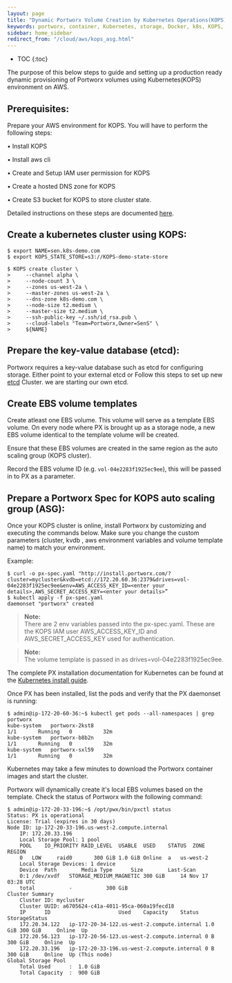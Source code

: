 ```yaml
---
layout: page
title: "Dynamic Portworx Volume Creation by Kubernetes Operations(KOPS)"
keywords: portworx, container, Kubernetes, storage, Docker, k8s, KOPS, pv, persistent disk, aws, EBS
sidebar: home_sidebar
redirect_from: "/cloud/aws/kops_asg.html"
---
```


* TOC
{:toc}


The purpose of this below steps to guide and setting up a production ready dynamic provisioning of Portworx volumes using Kubernetes(KOPS) environment on AWS.

## Prerequisites:
Prepare your AWS environment for KOPS.  You will have to perform the following steps:

•	Install KOPS

•	Install aws cli

•	Create and Setup IAM user permission for KOPS

•	Create a hosted DNS zone for KOPS

•	Create S3 bucket for KOPS to store cluster state.

Detailed instructions on these steps are documented [here](https://github.com/kubernetes/KOPS/blob/master/docs/aws.md).

## Create a kubernetes cluster using KOPS:
```
$ export NAME=sen.k8s-demo.com
$ export KOPS_STATE_STORE=s3://KOPS-demo-state-store

$ KOPS create cluster \
>     --channel alpha \
>     --node-count 3 \
>     --zones us-west-2a \
>     --master-zones us-west-2a \
>     --dns-zone k8s-demo.com \
>     --node-size t2.medium \
>     --master-size t2.medium \
>     --ssh-public-key ~/.ssh/id_rsa.pub \
>     --cloud-labels "Team=Portworx,Owner=SenS" \
>     ${NAME}
```

## Prepare the key-value database (etcd):
Portworx requires a key-value database such as etcd for configuring storage. Either point to your external etcd or Follow this steps to set up new [etcd](https://docs.portworx.com/maintain/etcd.html#tuning-etcd) Cluster. we are starting our own etcd.

## Create EBS volume templates
Create atleast one EBS volume. This volume will serve as a template EBS volume. On every node where PX is brought up as a storage node, a new EBS volume identical to the template volume will be created. 

Ensure that these EBS volumes are created in the same region as the auto scaling group (KOPS cluster).

Record the EBS volume ID (e.g. `vol-04e2283f1925ec9ee`), this will be passed in to PX as a parameter.

## Prepare a Portworx Spec for KOPS auto scaling group (ASG):
Once your KOPS cluster is online, install Portworx by customizing and executing the commands below.  Make sure you change the custom parameters (cluster, kvdb , aws environment variables and volume template name) to match your environment.

Example:
```
$ curl -o px-spec.yaml "http://install.portworx.com/?cluster=mycluster&kvdb=etcd://172.20.60.36:2379&drives=vol-04e2283f1925ec9ee&env=AWS_ACCESS_KEY_ID=<enter your details>,AWS_SECRET_ACCESS_KEY=<enter your details>”
$ kubectl apply -f px-spec.yaml
daemonset "portworx" created
```

>**Note:**<br/>There are 2 env variables passed into the px-spec.yaml. These are the KOPS IAM user AWS_ACCESS_KEY_ID and AWS_SECRET_ACCESS_KEY used for authentication.

>**Note:**<br/>The volume template is passed in as drives=vol-04e2283f1925ec9ee.

The complete PX installation documentation for Kubernetes can be found at the [Kubernetes install guide](/scheduler/kubernetes/install.html).

Once PX has been installed, list the pods and verify that the PX daemonset is running:
```
$ admin@ip-172-20-60-36:~$ kubectl get pods --all-namespaces | grep portworx
kube-system   portworx-2kst8                                                       1/1       Running   0          32m
kube-system   portworx-b8b2n                                                       1/1       Running   0          32m
kube-system   portworx-sxl59                                                       1/1       Running   0          32m
```

Kubernetes may take a few minutes to download the Portworx container images and start the cluster.

Portworx will dynamically create it's local EBS volumes based on the template.  Check the status of Portworx with the following command:

```
$ admin@ip-172-20-33-196:~$ /opt/pwx/bin/pxctl status
Status: PX is operational
License: Trial (expires in 30 days)
Node ID: ip-172-20-33-196.us-west-2.compute.internal
	IP: 172.20.33.196
 	Local Storage Pool: 1 pool
	POOL	IO_PRIORITY	RAID_LEVEL	USABLE	USED	STATUS	ZONE	REGION
	0	LOW		raid0		300 GiB	1.0 GiB	Online	a	us-west-2
	Local Storage Devices: 1 device
	Device	Path		Media Type		Size		Last-Scan
	0:1	/dev/xvdf	STORAGE_MEDIUM_MAGNETIC	300 GiB		14 Nov 17 03:28 UTC
	total			-			300 GiB
Cluster Summary
	Cluster ID: mycluster
	Cluster UUID: a6705624-c41a-4011-95ca-060a19fecd18
	IP		ID						Used	Capacity	Status	StorageStatus
	172.20.34.122	ip-172-20-34-122.us-west-2.compute.internal	1.0 GiB	300 GiB		Online	Up
	172.20.56.123	ip-172-20-56-123.us-west-2.compute.internal	0 B	300 GiB		Online	Up
	172.20.33.196	ip-172-20-33-196.us-west-2.compute.internal	0 B	300 GiB		Online	Up (This node)
Global Storage Pool
	Total Used    	:  1.0 GiB
	Total Capacity	:  900 GiB
```
